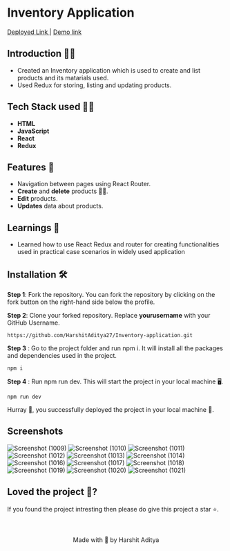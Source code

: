 <h1> Inventory Application</h1> 
<p> <a href="https://vibeosys-inventory-app-assignment.netlify.app/">Deployed Link </a> | <a href="https://youtu.be/A4lNsnK4O00">Demo link</a></p>
  

## Introduction 🐱‍💻
- Created an Inventory application which is used to create and list products and its matarials used.
- Used Redux for storing, listing and updating products.

## Tech Stack used 👨‍💻

- **HTML** 
- **JavaScript** 
- **React** 
- **Redux**

## Features 🧰
- Navigation between pages using React Router.
- **Create** and **delete** products 👨‍💻.
- **Edit** products.
- **Updates** data about products.

## Learnings 📝
  
- Learned how to use React Redux and router for creating functionalities used in practical case scenarios in widely used application 
  
## Installation 🛠️
  **Step 1**: Fork the repository. You can fork the repository by clicking on the fork button on the right-hand side below the profile.<br> 

  **Step 2**: Clone your forked repository. Replace **yourusername** with your GitHub Username. 
  
  ```
https://github.com/HarshitAditya27/Inventory-application.git
``` 
  **Step 3** : Go to the project folder and run npm i. It will install all the packages and dependencies used in the project. 
  
  ```
npm i
``` 
  **Step 4** : Run npm run dev. This will start the project in your local machine 🖥️.  
  
  ```
npm run dev
``` 
Hurray 🥳, you successfully deployed the project in your local machine 🎉.  


  ## Screenshots  
![Screenshot (1009)](https://github.com/user-attachments/assets/40693ddf-7575-45c7-9cf2-f90b344b6f9c)
![Screenshot (1010)](https://github.com/user-attachments/assets/a222b372-8dd4-4c2e-943d-9930db4dafc5)
![Screenshot (1011)](https://github.com/user-attachments/assets/76276dae-1098-4adb-8404-79485e2e2e98)
![Screenshot (1012)](https://github.com/user-attachments/assets/a9812cf9-9bdc-48af-b4ec-829f993ed090)
![Screenshot (1013)](https://github.com/user-attachments/assets/c172b6aa-6dad-42b3-9117-d9842608a558)
![Screenshot (1014)](https://github.com/user-attachments/assets/631ffd9b-679f-4275-8c83-999cc6aa44d0)
![Screenshot (1016)](https://github.com/user-attachments/assets/407ed3f3-1d6d-47e0-bfb9-876057595a65)
![Screenshot (1017)](https://github.com/user-attachments/assets/d3af5adb-9e11-432d-b245-9703da65d325)
![Screenshot (1018)](https://github.com/user-attachments/assets/854e030d-1d55-4ade-a827-0927d1ce4609)
![Screenshot (1019)](https://github.com/user-attachments/assets/6438c36a-1b0f-4cdc-9077-2ec88c14e9f2)
![Screenshot (1020)](https://github.com/user-attachments/assets/37b68fec-e13f-43b9-a90e-c3db94730b92)
![Screenshot (1021)](https://github.com/user-attachments/assets/ae0c8bb5-6aad-43af-9ab4-d80580f65233)
  ## Loved the project 💖? 
  
  If you found the project intresting then please do give this project a star ⭐. 
  <br> <br> <br>
   <p align="center" width="100%">
   Made with 💖 by Harshit Aditya   
</p>
